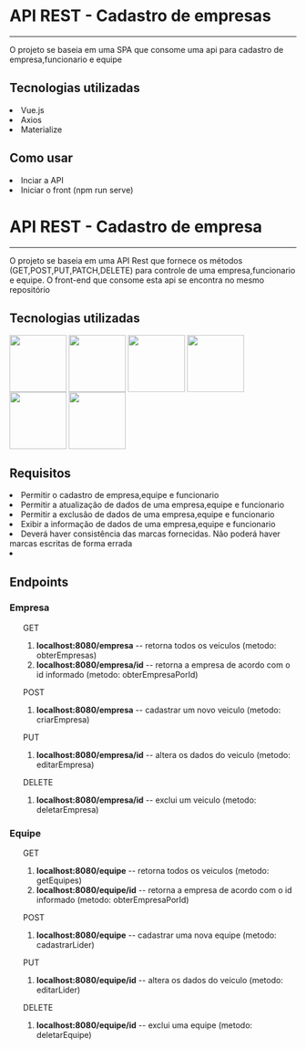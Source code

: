 <h1  >API REST - Cadastro de empresas</h1>
 <hr>
<p align="left">O projeto se baseia em uma SPA que consome uma api para cadastro de empresa,funcionario e equipe</p>

<h2>Tecnologias utilizadas</h2>
<div style="display: inline_block">
  <li>Vue.js</li>
  <li>Axios</li>
  <li>Materialize</li>
</div>


<h2>Como usar</h2>
<div style="display: inline_block">
  <li>Inciar a API</li>
  <li>Iniciar o front (npm run serve)</li>

  <h1  >API REST - Cadastro de empresa</h1>
 <hr>
<p align="left">O projeto se baseia em uma API Rest que fornece os métodos (GET,POST,PUT,PATCH,DELETE) para controle  de uma empresa,funcionario e equipe. O front-end que consome esta api se encontra no mesmo repositório</p>

<h2>Tecnologias utilizadas</h2>

<div style="display: inline_block">

<img align="center" src="https://cdn.jsdelivr.net/npm/simple-icons@3.13.0/icons/java.svg" width=100 />

<img align="center" src="https://cdn.jsdelivr.net/npm/simple-icons@3.13.0/icons/spring.svg" width=100 />

<img align="center" src="https://cdn.jsdelivr.net/npm/simple-icons@3.13.0/icons/vue-dot-js.svg" width=100 />

<img align="center" src="https://cdn.jsdelivr.net/npm/simple-icons@3.13.0/icons/html5.svg" width=100 />

<img align="center" src="https://cdn.jsdelivr.net/npm/simple-icons@3.13.0/icons/css3.svg" width=100 />

<img align="center" src="https://cdn.jsdelivr.net/npm/simple-icons@9.19.1/icons/axios.svg" width=100 />
       
</div>


<h2>Requisitos</h2>
  <li>Permitir o cadastro de empresa,equipe e funcionario</li>
  <li>Permitir a atualização de dados de uma empresa,equipe e funcionario</li>
  <li>Permitir a exclusão de dados de uma empresa,equipe e funcionario</li>
  <li>Exibir a informação  de dados de uma empresa,equipe e funcionario</li>
  <li>Deverá haver consistência das marcas fornecidas. Não poderá haver marcas escritas de forma errada<li>


<h2>Endpoints</h2>
<h3>Empresa</h3>
<ol>GET<ol>
  <li><b>localhost:8080/empresa</b> -- retorna todos os veiculos (metodo: obterEmpresas)</li>
  <li><b>localhost:8080/empresa/id</b> -- retorna a empresa de acordo com o id informado (metodo: obterEmpresaPorId)</li>
</ol>
</ol>

<ol>POST<ol>
  <li><b>localhost:8080/empresa</b> -- cadastrar um novo veiculo (metodo: criarEmpresa)</li>
</ol>
</ol>


<ol>PUT<ol>
  <li><b>localhost:8080/empresa/id</b> -- altera os dados do veiculo  (metodo: editarEmpresa)</li>
</ol>
</ol>




<ol>DELETE<ol>
  <li><b>localhost:8080/empresa/id</b> -- exclui um veiculo (metodo: deletarEmpresa)</li>
</ol>
</ol>



<h3>Equipe</h3>
<ol>GET<ol>
  <li><b>localhost:8080/equipe</b> -- retorna todos os veiculos (metodo: getEquipes)</li>
  <li><b>localhost:8080/equipe/id</b> -- retorna a empresa de acordo com o id informado (metodo: obterEmpresaPorId)</li>
</ol>
</ol>

<ol>POST<ol>
  <li><b>localhost:8080/equipe</b> -- cadastrar uma nova equipe (metodo: cadastrarLider)</li>
</ol>
</ol>


<ol>PUT<ol>
  <li><b>localhost:8080/equipe/id</b> -- altera os dados do veiculo  (metodo: editarLider)</li>
</ol>
</ol>




<ol>DELETE<ol>
  <li><b>localhost:8080/equipe/id</b> -- exclui uma equipe (metodo: deletarEquipe)</li>
</ol>
</ol>




